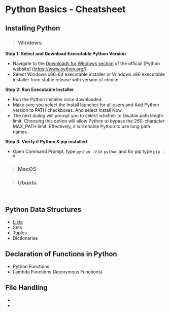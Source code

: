 # Python Basics -  Cheatsheet

## Installing Python

> ### Windows
**Step 1: Select and Download Executable Python Version**
- Navigate to the [Downloads for Windows section](https://www.python.org/downloads/windows/) of the official [Python website]
(https://www.python.org/).
- Select Windows x86-64 executable installer or Windows x86 executable installer from stable release with version of choice.

**Step 2: Run Executable Installer**
- Run the Python Installer once downloaded.
- Make sure you select the Install launcher for all users and Add Python version to PATH checkboxes. And select Install Now.
- The next dialog will prompt you to select whether to Disable path length limit. Choosing this option will allow Python to bypass the 260-character MAX_PATH limit. Effectively, it will enable Python to use long path names.

**Step 3: Verify if Python & pip installed** 
- Open Command Prompt, type `python -V` or `python` and for pip type `pip -V`

> ### MacOS

> ### Ubuntu

<br>

## Python Data Structures

* [Lists](https://colab.research.google.com/drive/108NftNcJk0micyZzXUg0QaradLY86Eqi?usp=sharing)
* Sets
* Tuples
* Dictionaries

## Declaration of Functions in Python

* Python Functions
* Lambda Functions (Anonymous Functions)

## File Handling
*
*
